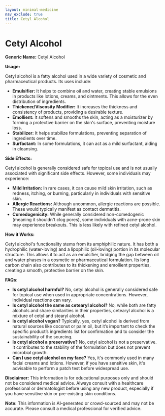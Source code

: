 ```yaml
---
layout: minimal-medicine
nav_exclude: true
title: Cetyl Alcohol
---
```


# Cetyl Alcohol

**Generic Name:** Cetyl Alcohol

**Usage:**

Cetyl alcohol is a fatty alcohol used in a wide variety of cosmetic and pharmaceutical products. Its uses include:

* **Emulsifier:** It helps to combine oil and water, creating stable emulsions in products like lotions, creams, and ointments.  This allows for the even distribution of ingredients.
* **Thickener/Viscosity Modifier:**  It increases the thickness and consistency of products, providing a desirable texture.
* **Emollient:** It softens and smooths the skin, acting as a moisturizer by forming a protective barrier on the skin's surface, preventing moisture loss.
* **Stabilizer:**  It helps stabilize formulations, preventing separation of ingredients over time.
* **Surfactant:** In some formulations, it can act as a mild surfactant, aiding in cleansing.


**Side Effects:**

Cetyl alcohol is generally considered safe for topical use and is not usually associated with significant side effects. However, some individuals may experience:

* **Mild Irritation:**  In rare cases, it can cause mild skin irritation, such as redness, itching, or burning, particularly in individuals with sensitive skin.
* **Allergic Reactions:** Although uncommon, allergic reactions are possible.  These would typically manifest as contact dermatitis.
* **Comedogenicity:** While generally considered non-comedogenic (meaning it shouldn't clog pores), some individuals with acne-prone skin may experience breakouts. This is less likely with refined cetyl alcohol.


**How it Works:**

Cetyl alcohol's functionality stems from its amphiphilic nature.  It has both a hydrophilic (water-loving) and a lipophilic (oil-loving) portion in its molecular structure. This allows it to act as an emulsifier, bridging the gap between oil and water phases in a cosmetic or pharmaceutical formulation.  Its long carbon chain also contributes to its thickening and emollient properties, creating a smooth, protective barrier on the skin.


**FAQs:**

* **Is cetyl alcohol harmful?**  No, cetyl alcohol is generally considered safe for topical use when used in appropriate concentrations.  However, individual reactions can vary.
* **Is cetyl alcohol the same as cetearyl alcohol?** No, while both are fatty alcohols and share similarities in their properties, cetearyl alcohol is a mixture of cetyl and stearyl alcohol.
* **Is cetyl alcohol vegan?**  Typically, yes, cetyl alcohol is derived from natural sources like coconut or palm oil, but it’s important to check the specific product’s ingredients list for confirmation and to consider the sustainability of the sourcing.
* **Is cetyl alcohol a preservative?** No, cetyl alcohol is not a preservative.  It contributes to the stability of the formulation but does not prevent microbial growth.
* **Can I use cetyl alcohol on my face?** Yes, it's commonly used in many facial creams and lotions. However, if you have sensitive skin, it's advisable to perform a patch test before widespread use.


**Disclaimer:** This information is for educational purposes only and should not be considered medical advice.  Always consult with a healthcare professional or dermatologist before using any new product, especially if you have sensitive skin or pre-existing skin conditions.


**Note:** This information is AI-generated or crowd-sourced and may not be accurate. Please consult a medical professional for verified advice.